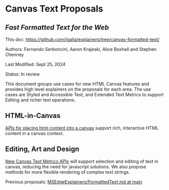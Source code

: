 # Canvas Text Proposals

## _Fast Formatted Text for the Web_

This doc: https://github.com/Igalia/explainers/tree/canvas-formatted-text/

Authors: Fernando Serboncini, Aaron Krajeski, Alice Boxhall and Stephen Chenney

Last Modified: Sept 25, 2024

Status: In review

This document groups use cases for new HTML Canvas features and provides high level explainers on the proposals for each area. The use cases are Styled and Accessible Text, and Extended Text Metrics to support Editing and richer text operations.

## <a name="placeELement"></a>HTML-in-Canvas

[APIs for placing html content into a canvas](https://github.com/WICG/canvas-place-element) support rich, interactive HTML content in a canvas context.

## <a name="Editing"></a>Editing, Art and Design

[New Canvas Text Metrics APIs](./text-metrics-additions.md) will support selection and editing of text in canvas, reducing the need for javascript solutions. We also propose
methods for more flexible rendering of complex text strings.

Previous proposals: [MSEdgeExplainers/FormattedText.md at main](https://github.com/MicrosoftEdge/MSEdgeExplainers/blob/main/Canvas/FormattedText.md)

